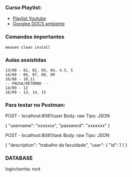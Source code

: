 ### Curso Playlist:

 - [Playlist Youtube](https://www.youtube.com/playlist?list=PLiXotHlANc8ptwP6wajo73OZo9Nh5i597)
 - [Googlee DOCS ambiente](https://docs.google.com/document/d/1EG142xCuYRWCi8jPswfEQcIe_nsnBKq60mCKUD5QAXg/edit)

### Comandos importantes

```
meaven clean install 
```

### Aulas assistidas

```
13/08 - 01, 02, 03, 04, 4.5, 5
14/08 - 06, 07, 08, 09
16/08 - 10,11
-- PAUSA/RETORNO --
14/09 - 12
16/09 - 13, 14, 15
```

### Para testar no Postman:

POST - localhost:8081/user 
Body: raw
Tipo: JSON

{
    "username": "xxxxxxx",
    "password": "xxxxxxx"
}

POST - localhost:8081/task 
Body: raw
Tipo: JSON

{
    "description": "trabalho da faculdade",
    "user": {
        "id": 1
    }
}

### DATABASE
login/senha: root